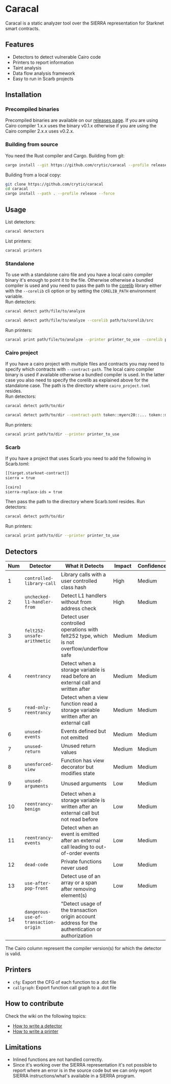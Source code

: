 # Caracal

Caracal is a static analyzer tool over the SIERRA representation for Starknet smart contracts.

## Features
- Detectors to detect vulnerable Cairo code
- Printers to report information
- Taint analysis
- Data flow analysis framework
- Easy to run in Scarb projects

## Installation

### Precompiled binaries
Precompiled binaries are available on our [releases page](https://github.com/crytic/caracal/releases). If you are using Cairo compiler 1.x.x uses the binary v0.1.x otherwise if you are using the Cairo compiler 2.x.x uses v0.2.x.

### Building from source
You need the Rust compiler and Cargo.
Building from git:
```bash
cargo install --git https://github.com/crytic/caracal --profile release --force
```
Building from a local copy:
```bash
git clone https://github.com/crytic/caracal
cd caracal
cargo install --path . --profile release --force
```

## Usage
List detectors:
```bash
caracal detectors
```
List printers:
```bash
caracal printers
```
### Standalone
To use with a standalone cairo file and you have a local cairo compiler binary it's enough to point it to the file. Otherwise otherwise a bundled compiler is used and you need to pass the path to the [corelib](https://github.com/starkware-libs/cairo/tree/main/corelib) library either with the `--corelib` cli option or by setting the `CORELIB_PATH` environment variable.  
Run detectors:
```bash
caracal detect path/file/to/analyze
```
```bash
caracal detect path/file/to/analyze --corelib path/to/corelib/src
```
Run printers:
```bash
caracal print path/file/to/analyze --printer printer_to_use --corelib path/to/corelib/src
```
### Cairo project
If you have a cairo project with multiple files and contracts you may need to specify which contracts with `--contract-path`. The local cairo compiler binary is used if available otherwise a bundled compiler is used. In the latter case you also need to specify the corelib as explained above for the standalone case. The path is the directory where `cairo_project.toml` resides.  
Run detectors:
```bash
caracal detect path/to/dir
```
```bash
caracal detect path/to/dir --contract-path token::myerc20::... token::myerc721::...
```
Run printers:
```bash
caracal print path/to/dir --printer printer_to_use
```
### Scarb
If you have a project that uses Scarb you need to add the following in Scarb.toml:
```bash
[[target.starknet-contract]]
sierra = true

[cairo]
sierra-replace-ids = true
```
Then pass the path to the directory where Scarb.toml resides.
Run detectors:
```bash
caracal detect path/to/dir
```
Run printers:
```bash
caracal print path/to/dir --printer printer_to_use
```

## Detectors
Num | Detector | What it Detects | Impact | Confidence | Cairo
--- | --- | --- | --- | --- | ---
1 | `controlled-library-call` | Library calls with a user controlled class hash | High | Medium | 1 & 2
2 | `unchecked-l1-handler-from` | Detect L1 handlers without from address check | High | Medium | 1 & 2
3 | `felt252-unsafe-arithmetic` | Detect user controlled operations with felt252 type, which is not overflow/underflow safe | Medium | Medium | 1 & 2
4 | `reentrancy` | Detect when a storage variable is read before an external call and written after | Medium | Medium | 1 & 2
5 | `read-only-reentrancy` | Detect when a view function read a storage variable written after an external call | Medium | Medium | 1 & 2
6 | `unused-events` | Events defined but not emitted | Medium | Medium | 1 & 2
7 | `unused-return` | Unused return values | Medium | Medium | 1 & 2
8 | `unenforced-view` | Function has view decorator but modifies state | Medium | Medium | 1
9 | `unused-arguments` | Unused arguments | Low | Medium | 1 & 2
10 | `reentrancy-benign` | Detect when a storage variable is written after an external call but not read before | Low | Medium | 1 & 2
11 | `reentrancy-events` | Detect when an event is emitted after an external call leading to out-of-order events | Low | Medium | 1 & 2
12 | `dead-code` | Private functions never used | Low | Medium | 1 & 2
13 | `use-after-pop-front` | Detect use of an array or a span after removing element(s) | Low | Medium | 1 & 2
14 | `dangerous-use-of-transaction-origin` | "Detect usage of the transaction origin account address for the authentication or authorization

The Cairo column represent the compiler version(s) for which the detector is valid.

## Printers
- `cfg`: Export the CFG of each function to a .dot file
- `callgraph`: Export function call graph to a .dot file

## How to contribute
Check the wiki on the following topics:
  * [How to write a detector](https://github.com/crytic/caracal/wiki/How-to-write-a-detector)
  * [How to write a printer](https://github.com/crytic/caracal/wiki/How-to-write-a-printer)

## Limitations
- Inlined functions are not handled correctly.
- Since it's working over the SIERRA representation it's not possible to report where an error is in the source code but we can only report SIERRA instructions/what's available in a SIERRA program.
